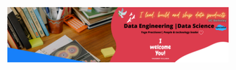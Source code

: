 <img src="https://github.com/VasudevKillada/VasudevKillada/blob/main/github.png" alt="banner that says Vasudev Killada - data scientist, data engineer, yogi">
<!--

![top-langs](https://github-readme-stats.vercel.app/api/top-langs?username=VasudevKillada&show_icons=true&theme=radical)
![Vasu's github stats](https://github-readme-stats.vercel.app/api?username=VasudevKillada&show_icons=true&theme=radical)


**VasudevKillada/VasudevKillada** is a ✨ _special_ ✨ repository because its `README.md` (this file) appears on your GitHub profile.

Here are some ideas to get you started:

- 🔭 I’m currently working on ...
- 🌱 I’m currently learning ...
- 👯 I’m looking to collaborate on ...
- 🤔 I’m looking for help with ...
- 💬 Ask me about ...
- 📫 How to reach me: ...
- 😄 Pronouns: ...
- ⚡ Fun fact: ...
-->
